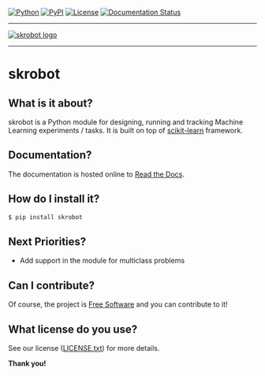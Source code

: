 [![Python](https://img.shields.io/badge/python-3.6%20%7C%203.7%20%7C%203.8-blue?style=plastic)](https://www.python.org/)
[![PyPI](https://img.shields.io/badge/pypi_package-1.0.9-blue?style=plastic)](https://pypi.org/project/skrobot/1.0.9/)
[![License](https://img.shields.io/badge/license-MIT-blue?style=plastic)](https://github.com/medoidai/skrobot/blob/master/LICENSE.txt)
[![Documentation Status](https://readthedocs.org/projects/skrobot/badge/?version=1.0.9)](https://skrobot.readthedocs.io/en/1.0.9/)

-----------------

[![skrobot logo](https://github.com/medoidai/skrobot/raw/master/static/skrobot-logo.png)](https://github.com/medoidai/skrobot/raw/master/static/skrobot-logo.png)

-----------------

# skrobot

## What is it about?

skrobot is a Python module for designing, running and tracking Machine Learning experiments / tasks. It is built on top of [scikit-learn](https://scikit-learn.org/) framework.

## Documentation?

The documentation is hosted online to [Read the Docs](https://skrobot.readthedocs.io/en/1.0.9/).

## How do I install it?

```sh
$ pip install skrobot
```

## Next Priorities?

* Add support in the module for multiclass problems

## Can I contribute?

Of course, the project is [Free Software](https://www.gnu.org/philosophy/free-sw.en.html) and you can contribute to it!

## What license do you use?

See our license ([LICENSE.txt](https://github.com/medoidai/skrobot/blob/master/LICENSE.txt)) for more details.

**Thank you!**